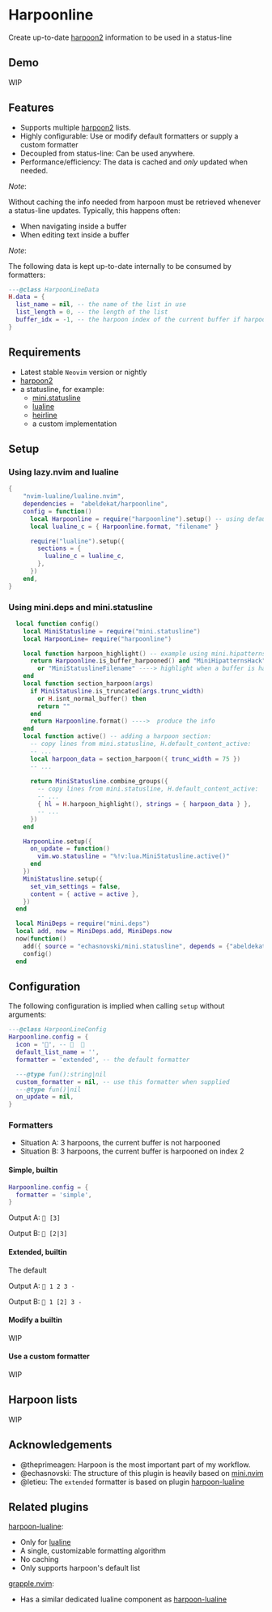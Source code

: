 # Harpoonline

Create up-to-date [harpoon2] information to be used in a status-line

## Demo

WIP

## Features

- Supports multiple [harpoon2] lists.
- Highly configurable: Use or modify default formatters or supply a custom formatter
- Decoupled from status-line: Can be used anywhere.
- Performance/efficiency: The data is cached and *only* updated when needed.

*Note*:

Without caching the info needed from harpoon must be retrieved whenever
a status-line updates. Typically, this happens often:

- When navigating inside a buffer
- When editing text inside a buffer

*Note*:

The following data is kept up-to-date internally to be consumed by formatters:

```lua
---@class HarpoonLineData
H.data = {
  list_name = nil, -- the name of the list in use
  list_length = 0, -- the length of the list
  buffer_idx = -1, -- the harpoon index of the current buffer if harpooned
}
```

## Requirements

- Latest stable `Neovim` version or nightly
- [harpoon2]
- a statusline, for example:
  - [mini.statusline]
  - [lualine]
  - [heirline]
  - a custom implementation

## Setup

### Using lazy.nvim and lualine

```lua
{
    "nvim-lualine/lualine.nvim",
    dependencies =  "abeldekat/harpoonline",
    config = function()
      local Harpoonline = require("harpoonline").setup() -- using default config
      local lualine_c = { Harpoonline.format, "filename" }

      require("lualine").setup({
        sections = {
          lualine_c = lualine_c,
        },
      })
    end,
}
```

### Using mini.deps and mini.statusline

```lua
  local function config()
    local MiniStatusline = require("mini.statusline")
    local HarpoonLine= require("harpoonline")

    local function harpoon_highlight() -- example using mini.hipatterns:
      return Harpoonline.is_buffer_harpooned() and "MiniHipatternsHack"
        or "MiniStatuslineFilename" ----> highlight when a buffer is harpooned
    end
    local function section_harpoon(args)
      if MiniStatusline.is_truncated(args.trunc_width)
        or H.isnt_normal_buffer() then
        return ""
      end
      return Harpoonline.format() ---->  produce the info
    end
    local function active() -- adding a harpoon section:
      -- copy lines from mini.statusline, H.default_content_active:
      -- ...
      local harpoon_data = section_harpoon({ trunc_width = 75 })
      -- ...
    
      return MiniStatusline.combine_groups({
        -- copy lines from mini.statusline, H.default_content_active:
        -- ...
        { hl = H.harpoon_highlight(), strings = { harpoon_data } },
        -- ...
      })
    end

    HarpoonLine.setup({
      on_update = function()
        vim.wo.statusline = "%!v:lua.MiniStatusline.active()"
      end
    })
    MiniStatusline.setup({
      set_vim_settings = false,
      content = { active = active },
    })
  end

  local MiniDeps = require("mini.deps")
  local add, now = MiniDeps.add, MiniDeps.now
  now(function()
    add({ source = "echasnovski/mini.statusline", depends = {"abeldekat/harpoonline"}})
    config()
  end
```

## Configuration

The following configuration is implied when calling `setup` without arguments:

```lua
---@class HarpoonLineConfig
Harpoonline.config = {
  icon = '󰀱', --   󱡅
  default_list_name = '',
  formatter = 'extended', -- the default formatter

  ---@type fun():string|nil
  custom_formatter = nil, -- use this formatter when supplied
  ---@type fun()|nil
  on_update = nil,
}
```

### Formatters

- Situation A: 3 harpoons, the current buffer is not harpooned
- Situation B: 3 harpoons, the current buffer is harpooned on index 2

#### Simple, builtin

```lua
Harpoonline.config = {
  formatter = 'simple',
}
```

Output A: `󰀱 [3]`

Output B: `󰀱 [2|3]`

#### Extended, builtin

The default

Output A: `󰀱 1 2 3 -`

Output B: `󰀱 1 [2] 3 -`

#### Modify a builtin

WIP

#### Use a custom formatter

WIP

## Harpoon lists

WIP

## Acknowledgements

- @theprimeagen: Harpoon is the most important part of my workflow.
- @echasnovski: The structure of this plugin is heavily based on [mini.nvim]
- @letieu: The `extended` formatter is based on plugin [harpoon-lualine]

## Related plugins

[harpoon-lualine]:

- Only for [lualine]
- A single, customizable formatting algorithm
- No caching
- Only supports harpoon's default list

[grapple.nvim]:

- Has a similar dedicated lualine component as [harpoon-lualine]

[harpoon2]: https://github.com/ThePrimeagen/harpoon/tree/harpoon2
[mini.statusline]: https://github.com/echasnovski/mini.statusline
[lualine]: https://github.com/nvim-lualine/lualine.nvim
[heirline]: https://github.com/rebelot/heirline.nvim
[mini.nvim]: https://github.com/echasnovski/mini.nvim
[harpoon-lualine]: https://github.com/letieu/harpoon-lualine
[grapple.nvim]: https://github.com/cbochs/grapple.nvim
